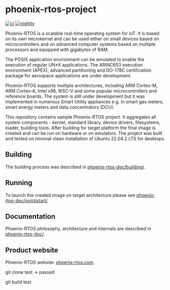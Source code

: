 # phoenix-rtos-project

[![ci](https://github.com/phoenix-rtos/phoenix-rtos-project/actions/workflows/ci.yml/badge.svg)](https://github.com/phoenix-rtos/phoenix-rtos-project/actions/workflows/ci.yml)
[![nightly](https://github.com/phoenix-rtos/phoenix-rtos-project/actions/workflows/nightly.yml/badge.svg)](https://github.com/phoenix-rtos/phoenix-rtos-project/actions/workflows/nightly.yml)

Phoenix-RTOS is a scalable real-time operating system for IoT. It is based on its own microkernel and can be used either on small devices based on microcontrollers and on advanced computer systems based on multiple processors and equipped with gigabytes of RAM.

The POSIX application environment can be emulated to enable the execution of regular UN*X applications. The ARINC653 execution environment (APEX), advanced partitioning and DO-178C certification package for aerospace applications are under development.

Phoenix-RTOS supports multiple architectures, including ARM Cortex-M, ARM Cortex-A, Intel x86, RISC-V and some popular microcontrollers and reference boards. The system is still under development but it was implemented in numerous Smart Utility appliances e.g. in smart gas meters, smart energy meters and data concentrators (DCU).

This repository contains sample Phoenix-RTOS project. It aggregates all system components - kernel, standard library, device drivers, filesystems, loader, building tools. After building for target platform the final image is created and can be run on hardware or on emulators. The project was built and tested on minimal clean installation of Ubuntu 22.04.2 LTS for desktops.

## Building

The building process was described in [phoenix-rtos-doc/building/](https://github.com/phoenix-rtos/phoenix-rtos-doc/blob/master/building/README.md).

## Running

To launch the created image on target architecture please see [phoenix-rtos-doc/quickstart/](https://github.com/phoenix-rtos/phoenix-rtos-doc/blob/master/quickstart/README.md).

## Documentation

Phoenix-RTOS philosophy, architecture and internals are described in [phoenix-rtos-doc/](https://github.com/phoenix-rtos/phoenix-rtos-doc/blob/master/README.md).

## Product website

Phoenix-RTOS website: [phoenix-rtos.com](https://phoenix-rtos.com).


git clone test -> passed

git build test

